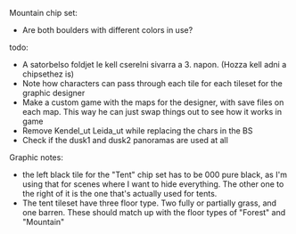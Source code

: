Mountain chip set:
- Are both boulders with different colors in use?

todo:
- A satorbelso foldjet le kell cserelni sivarra a 3. napon. (Hozza kell adni a chipsethez is)
- Note how characters can pass through each tile for each tileset for the graphic designer
- Make a custom game with the maps for the designer, with save files on each map. This way he can just swap things out to see how it works in game
- Remove Kendel_ut Leida_ut while replacing the chars in the BS 
- Check if the dusk1 and dusk2 panoramas are used at all

Graphic notes:
- the left black tile for the "Tent" chip set has to be 000 pure black, as I'm using that for scenes where I want to hide everything. The other one to the right of it is the one that's actually used for tents.
- The tent tileset have three floor type. Two fully or partially grass, and one barren. These should match up with the floor types of "Forest" and "Mountain"
